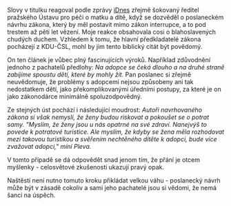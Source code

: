 <!-- dcterms:identifier = riderweblog#50 -->
<!-- dcterms:title = Pět let za potrat? No výborně. -->
<!-- np9:categoryId = 2 -->
<!-- x4w:category = Lidé a jiná zvěř -->
<!-- np9:authorId = 1 -->
<!-- np9:authorEmail = michal.valasek@altairis.cz -->
<!-- dcterms:creator = Michal Altair Valášek -->
<!-- dcterms:created = 2003-05-05T19:07:03+02:00 -->
<!-- dcterms:dateAccepted = 2003-05-05T19:07:03+02:00 -->

Slovy v titulku reagoval podle zprávy [iDnes](http://zpravy.idnes.cz/domaci.asp?r=domaci&c=A030504_220935_domaci_pol&t=A030504_220935_domaci_pol&r2=domaci) zřejmě šokovaný ředitel pražského Ústavu pro péči o matku a dítě, když se dozvěděl o poslaneckém návrhu zákona, který by měl postavit mimo zákon interrupce, a to pod trestem až pěti let vězení. Moje reakce obsahovala cosi o blahoslavených chudých duchem. Vzhledem k tomu, že hlavní předkladatelé zákona pocházejí z KDU-ČSL, mohl by jim tento biblický citát být povědomý.

On ten článek je vůbec plný fascinujících výroků. Například zdůvodnění jednoho z pachatelů předlohy: <em>Na adopce se čeká dlouho a na druhé straně zabíjíme spoustu dětí, které by mohly žít.</em> Pan poslanec si zřejmě neuvědomuje, že problémy s adopcemi nejsou způsobeny ani tak nedostatkem dětí, jako překomplikovanými úředními postupy, za které je on jako zákonodárce minimálně spoluzodpovědný.

Ze stejných úst pochází i následující moudrost: <em>Autoři navrhovaného zákona si však nemyslí, že ženy budou riskovat a pokoušet se o potrat samy. "Myslím, že ženy jsou u nás opatrné na své zdraví. Nanejvýš to povede k potratové turistice. Ale myslím, že kdyby se žena měla rozhodovat mezi takovou turistikou a svěřením nechtěného dítěte k adopci, bude více zvažovat adopci," míní Pleva.</em>

V tomto případě se dá odpovědět snad jenom tím, že přání je otcem myšlenky - celosvětové zkušenosti ukazují pravý opak.

Naštěstí není nutno tomuto kroku přikládat velkou váhu - poslanecký návrh může být v zásadě cokoliv a sami jeho pachatelé jsou si vědomi, že nemá šanci na úspěch.